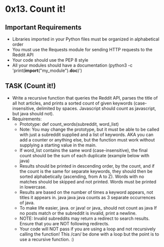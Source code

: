 # 0x13. Count it!

## Important Requirements
* Libraries imported in your Python files must be organized in alphabetical order
* You must use the Requests module for sending HTTP requests to the Reddit API
* Your code should use the PEP 8 style
* All your modules should have a documentation (python3 -c 'print(__import__("my_module").__doc__)')

## TASK (Count it!)
* Write a recursive function that queries the Reddit API, parses the title of all hot articles, and prints a sorted count of given keywords (case-insensitive, delimited by spaces. Javascript should count as javascript, but java should not).
* Requirements:
	- Prototype: def count_words(subreddit, word_list)
	- Note: You may change the prototype, but it must be able to be called with just a subreddit supplied and a list of keywords. AKA you can add a counter or anything else, but the function must work without supplying a starting value in the main.
	- If word_list contains the same word (case-insensitive), the final count should be the sum of each duplicate (example below with java)
	- Results should be printed in descending order, by the count, and if the count is the same for separate keywords, they should then be sorted alphabetically (ascending, from A to Z). Words with no matches should be skipped and not printed. Words must be printed in lowercase.
	- Results are based on the number of times a keyword appears, not titles it appears in. java java java counts as 3 separate occurrences of java.
	- To make life easier, java. or java! or java_ should not count as java
	If no posts match or the subreddit is invalid, print a newline.
	- NOTE: Invalid subreddits may return a redirect to search results. Ensure that you are NOT following redirects.
	- Your code will NOT pass if you are using a loop and not recursively calling the function! This /can/ be done with a loop but the point is to use a recursive function. :)
